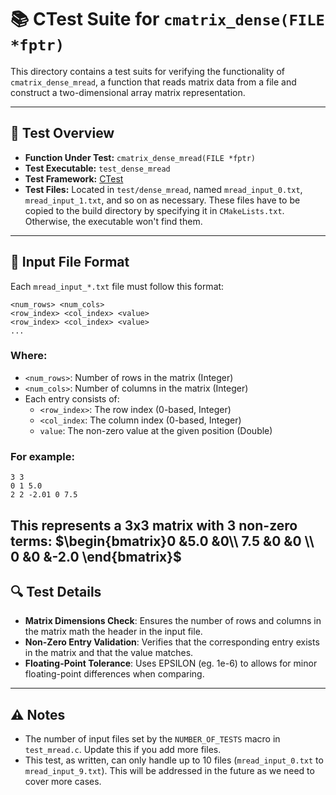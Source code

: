 # 📚 CTest Suite for `cmatrix_dense(FILE *fptr)`

This directory contains a test suits for verifying the functionality of `cmatrix_dense_mread`, a function that reads
matrix data from a file and construct a two-dimensional array matrix representation.

---

## 🧪 Test Overview

- **Function Under Test:** `cmatrix_dense_mread(FILE *fptr)`
- **Test Executable:** `test_dense_mread`
- **Test Framework:** [CTest](https://cmake.org/cmake/help/latest/manual/ctest.1.html)
- **Test Files:** Located in `test/dense_mread`, named `mread_input_0.txt`, `mread_input_1.txt`, and so on as necessary.
  These files have to be copied to the build directory by specifying it in `CMakeLists.txt`. Otherwise, the executable
  won't find them.

---

## 📝 Input File Format

Each `mread_input_*.txt` file must follow this format:

```
<num_rows> <num_cols>
<row_index> <col_index> <value>
<row_index> <col_index> <value>
...
```

### Where:

- `<num_rows>`: Number of rows in the matrix (Integer)
- `<num_cols>`: Number of columns in the matrix (Integer)
- Each entry consists of:
    - `<row_index>`: The row index (0-based, Integer)
    - `<col_index`: The column index (0-based, Integer)
    - `value`: The non-zero value at the given position (Double)

### For example:

```
3 3
0 1 5.0
2 2 -2.01 0 7.5

```

This represents a 3x3 matrix with 3 non-zero terms:
$\begin{bmatrix}0 &5.0 &0\\ 7.5 &0 &0 \\ 0 &0 &-2.0 \end{bmatrix}$
---

## 🔍 Test Details

- **Matrix Dimensions Check**: Ensures the number of rows and columns in the matrix math the header in the input file.
- **Non-Zero Entry Validation**: Verifies that the corresponding entry exists in the matrix and that the value matches.
- **Floating-Point Tolerance**: Uses EPSILON (eg. 1e-6) to allows for minor floating-point differences when comparing.

---

## ⚠️ Notes

- The number of input files set by the `NUMBER_OF_TESTS` macro in `test_mread.c`. Update this if you add more files.
- This test, as written, can only handle up to 10 files (`mread_input_0.txt` to `mread_input_9.txt`). This will be
  addressed in the future as we need to cover more cases.

